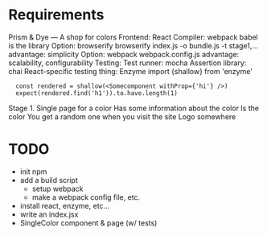# Requirements
Prism & Dye — A shop for colors
  Frontend: React
  Compiler: webpack
    babel is the library
    Option: browserify
      browserify index.js -o bundle.js -t stage1,...
      advantage: simplicity
    Option: webpack
      webpack.config.js
      advantage: scalability, configurability
  Testing:
    Test runner: mocha
    Assertion library: chai
    React-specific testing thing: Enzyme
      import {shallow} from 'enzyme'

      const rendered = shallow(<Somecomponent withProp={'hi'} />)
      expect(rendered.find('h1')).to.have.length(1)

Stage 1.
  Single page for a color
  Has some information about the color
  Is the color
  You get a random one when you visit the site
  Logo somewhere


# TODO
- init npm
- add a build script
  - setup webpack
  - make a webpack config file, etc.
- install react, enzyme, etc...
- write an index.jsx
- SingleColor component & page (w/ tests)